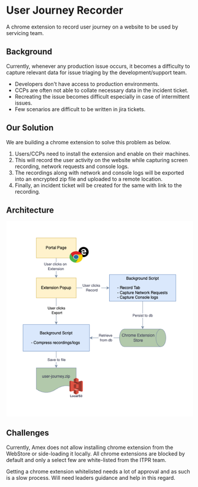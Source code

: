 # User Journey Recorder
A chrome extension to record user journey on a website to be used by servicing team. 

## Background
Currently, whenever any production issue occurs, it becomes a difficulty to capture relevant data for issue triaging by the development/support team.
- Developers don't have access to production environments.
- CCPs are often not able to collate necessary data in the incident ticket.
- Recreating the issue becomes difficult especially in case of intermittent issues.
- Few scenarios are difficult to be written in jira tickets.

## Our Solution
We are building a chrome extension to solve this problem as below.
1. Users/CCPs need to install the extension and enable on their machines.
2. This will record the user activity on the website while capturing screen recording, network requests and console logs. 
3. The recordings along with network and console logs will be exported into an encrypted zip file and uploaded to a remote location.
4. Finally, an incident ticket will be created for the same with link to the recording.

## Architecture

![User Journey Recorder Architecture](user-journey-recorder.drawio.png)

## Challenges
Currently, Amex does not allow installing chrome extension from the WebStore or side-loading it locally. All chrome extensions are blocked by default and only a select few are white-listed from the ITPR team. 

Getting a chrome extension whitelisted needs a lot of approval and as such is a slow process. Will need leaders guidance and help in this regard.